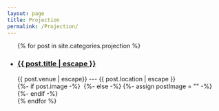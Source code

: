 ```yaml
---
layout: page
title: Projection
permalink: /Projection/
---
```

<ul class="post-list">
  {% for post in site.categories.projection %}
    <li>
        <h3>
          <a class="post-link" href="{{ post.url | relative_url }}">
            {{ post.title | escape }}
          </a>
        </h3>
        <!-- {%- assign date_format = site.minima.date_format | default: "%b %-d, %Y" -%} -->
        <span class="post-meta"><!-- {{ post.date | date: date_format }} --- -->{{ post.venue | escape}} --- {{ post.location | escape }}</span>
        <br />
    {%- if post.image -%}
        <img src="{{- post.image | relative_url -}}" alt="" class="post-image">
    {%- else -%}
        {%- assign postImage = "" -%}
    {%- endif -%}
    </li>
  {% endfor %}
</ul>
